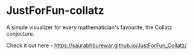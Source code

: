 # JustForFun-collatz

A simple visualizer for every mathematician's favourite, the Collatz conjecture.  

Check it out here - https://saurabhburewar.github.io/JustForFun_Collatz/
